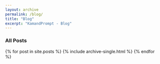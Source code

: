 ```yaml
---
layout: archive
permalink: /blog/
title: "Blog"
excerpt: "KamandPrompt - Blog"
---
```


<h3 class="archive__subtitle">All Posts</h3>

{% for post in site.posts %}
  {% include archive-single.html %}
{% endfor %}
